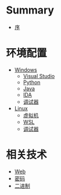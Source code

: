 # Summary

- [序](./chapter_1.md)

# 环境配置

- [Windows](./env/win/main.md)
    - [Visual Studio](./env/win/vs.md)
    - [Python]()
    - [Java]()
    - [IDA]()
    - [调试器]()
- [Linux]()
    - [虚拟机]()
    - [WSL]()
    - [调试器]()

# 相关技术

- [Web]()
- [密码]()
- [二进制]()
